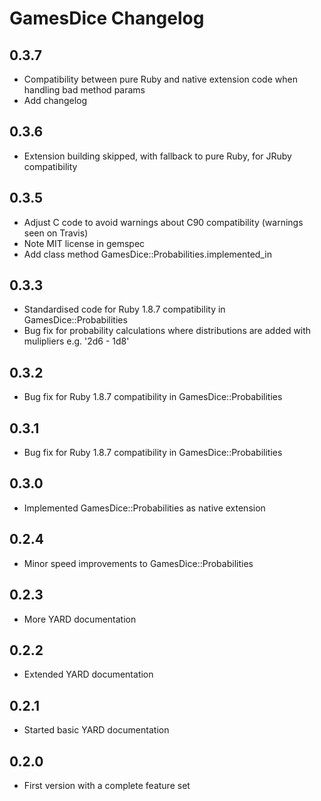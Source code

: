 # GamesDice Changelog

## 0.3.7

 * Compatibility between pure Ruby and native extension code when handling bad method params
 * Add changelog

## 0.3.6

 * Extension building skipped, with fallback to pure Ruby, for JRuby compatibility

## 0.3.5

 * Adjust C code to avoid warnings about C90 compatibility (warnings seen on Travis)
 * Note MIT license in gemspec
 * Add class method GamesDice::Probabilities.implemented_in

## 0.3.3

 * Standardised code for Ruby 1.8.7 compatibility in GamesDice::Probabilities
 * Bug fix for probability calculations where distributions are added with mulipliers e.g. '2d6 - 1d8'

## 0.3.2

 * Bug fix for Ruby 1.8.7 compatibility in GamesDice::Probabilities

## 0.3.1

 * Bug fix for Ruby 1.8.7 compatibility in GamesDice::Probabilities

## 0.3.0

 * Implemented GamesDice::Probabilities as native extension

## 0.2.4

 * Minor speed improvements to GamesDice::Probabilities

## 0.2.3

 * More YARD documentation

## 0.2.2

 * Extended YARD documentation

## 0.2.1

 * Started basic YARD documentation

## 0.2.0

 * First version with a complete feature set
